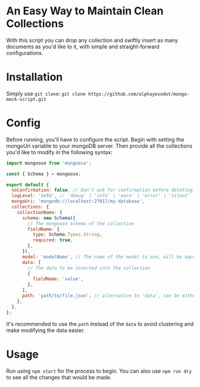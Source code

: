 # An Easy Way to Maintain Clean Collections

With this script you can drop any collection and swiftly insert as many documents as you'd like to it, with simple and straight-forward configurations.

# Installation

Simply use `git clone`:
`git clone https://github.com/alphayesodot/mongo-mock-script.git`

# Config

Before running, you'll have to configure the script.
Begin with setting the mongoUri variable to your mongoDB server.
Then provide all the collections you'd like to modify in the following syntax:

```js
import mongoose from 'mongoose';

const { Schema } = mongoose;

export default {
  noConfirmation: false, // Don't ask for confirmation before deleting, recommended for CIs and other automations
  logLevel: 'info', // 'debug' | 'info' | 'warn' | 'error' | 'silent'
  mongoUri: 'mongodb://localhost:27017/my-database',
  collections: {
    collectionName: {
      schema: new Schema({
        // The mongoose schema of the collection
        fieldName: {
          type: Schema.Types.String,
          required: true,
        },
      }),
      model: 'modelName', // The name of the model to use, will be equal to the collection name by default, use it in order to not break refs
      data: [
        // The data to be inserted into the collection
        {
          fieldName: 'value',
        },
      ],
      path: 'path/to/file.json', // alternative to 'data', can be either json or js with default export
    },
  },
};
```

It's recommended to use the `path` instead of the `data` to avoid clustering and make modifying the data easier.

# Usage

Run using `npm start` for the process to begin.
You can also use `npm run dry` to see all the changes that would be made.

